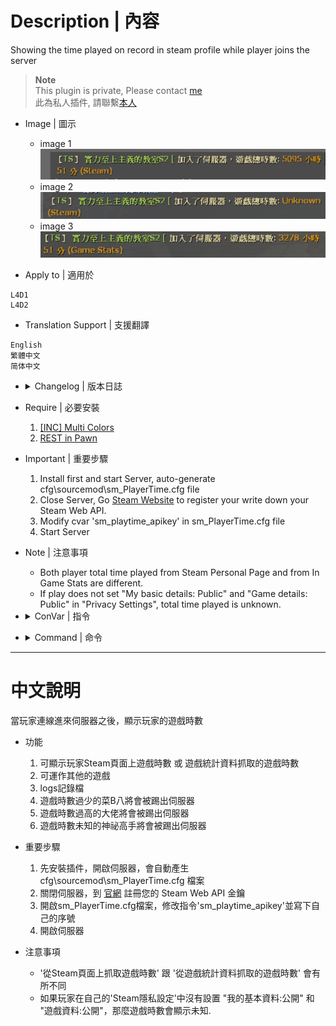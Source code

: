 # Description | 內容
Showing the time played on record in steam profile while player joins the server

> __Note__ <br/>
This plugin is private, Please contact [me](https://github.com/fbef0102/Game-Private_Plugin#私人插件列表-private-plugins-list)<br/>
此為私人插件, 請聯繫[本人](https://github.com/fbef0102/Game-Private_Plugin#私人插件列表-private-plugins-list)

* Image | 圖示
	* image 1
	<br/>![sm_PlayerTime_1](image/sm_PlayerTime_1.jpg)
	* image 2
	<br/>![sm_PlayerTime_2](image/sm_PlayerTime_2.jpg)
	* image 3
	<br/>![sm_PlayerTime_3](image/sm_PlayerTime_3.jpg)

* Apply to | 適用於
```
L4D1
L4D2
```

* Translation Support | 支援翻譯
```
English
繁體中文
简体中文
```

* <details><summary>Changelog | 版本日誌</summary>

	* v1.8
	    * Original Request by 壹梦
</details>

* Require | 必要安裝
	1. [[INC] Multi Colors](https://forums.alliedmods.net/showthread.php?t=247770)
	2. [REST in Pawn](https://forums.alliedmods.net/showthread.php?t=298024)

* Important | 重要步驟
	1. Install first and start Server, auto-generate cfg\sourcemod\sm_PlayerTime.cfg file
	2. Close Server, Go [Steam Website](https://steamcommunity.com/dev/apikey) to register your write down your Steam Web API.
	3. Modify cvar 'sm_playtime_apikey' in sm_PlayerTime.cfg file
	4. Start Server 

* Note | 注意事項
	* Both player total time played from Steam Personal Page and from In Game Stats are different.
	* If play does not set "My basic details: Public" and "Game details: Public" in "Privacy Settings", total time played is unknown.

* <details><summary>ConVar | 指令</summary>

	* cfg/sourcemod/sm_PlayerTime.cfg
	```php
	// If 1, Announce the time played on record when player joins the server.
	sm_playtime_announce "1"

	// Steam developer web API key. (https://steamcommunity.com/dev/apikey)
	sm_playtime_apikey "XXXXXXXXXXXXXXXXXXXX"

	// Application ID of current game. HL2:DM (320), CS:S (240), CS:GO (730), TF2 (440), L4D (500), L4D2 (550)
	sm_playtime_appid "550"

	// Ban duration (Mins) (0=Permanent)
	sm_playtime_block_ban_time "1440"

	// Check and unblock players with these flags. (Empty = Everyone, -1: Nobody)
	sm_playtime_block_immue_flag "z"

	// Any player whose total time played on record is higher this value can not join the server. (Mins) (0=off)
	sm_playtime_block_long "0"

	// Any player whose total time played on record is below this value can not join the server. (Mins) (0=off)
	sm_playtime_block_short "6000"

	// Any player whose total time played on record is unknown can not join the server. (0=off)
	sm_playtime_block_unknown "0"

	// If 1, record to file. (Path: sourcemod/logs/PlayerTime.log)
	sm_playtime_log "1"

	// Get player time played from 0: Steam Personal Page, 1: In Game Stats.
	sm_playtime_method "0"
	```
</details>

* <details><summary>Command | 命令</summary>

	* **Check total time played of every player in game**
		```php
		sm_timedisplay
		```
</details>

- - - -
# 中文說明
當玩家連線進來伺服器之後，顯示玩家的遊戲時數

* 功能
	1. 可顯示玩家Steam頁面上遊戲時數 或 遊戲統計資料抓取的遊戲時數
	2. 可運作其他的遊戲
	3. logs記錄檔
	4. 遊戲時數過少的菜B八將會被踢出伺服器
	5. 遊戲時數過高的大佬將會被踢出伺服器
	6. 遊戲時數未知的神祕高手將會被踢出伺服器

* 重要步驟
	1. 先安裝插件，開啟伺服器，會自動產生　cfg\sourcemod\sm_PlayerTime.cfg 檔案
	2. 關閉伺服器，到 [官網](https://steamcommunity.com/dev/apikey) 註冊您的 Steam Web API 金鑰
	3. 開啟sm_PlayerTime.cfg檔案，修改指令'sm_playtime_apikey'並寫下自己的序號
	4. 開啟伺服器

* 注意事項
	* '從Steam頁面上抓取遊戲時數' 跟 '從遊戲統計資料抓取的遊戲時數' 會有所不同
	* 如果玩家在自己的'Steam隱私設定'中沒有設置 "我的基本資料:公開" 和 "遊戲資料:公開"，那麼遊戲時數會顯示未知.
